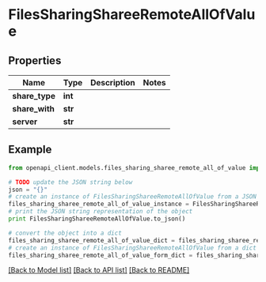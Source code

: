 # FilesSharingShareeRemoteAllOfValue


## Properties
Name | Type | Description | Notes
------------ | ------------- | ------------- | -------------
**share_type** | **int** |  | 
**share_with** | **str** |  | 
**server** | **str** |  | 

## Example

```python
from openapi_client.models.files_sharing_sharee_remote_all_of_value import FilesSharingShareeRemoteAllOfValue

# TODO update the JSON string below
json = "{}"
# create an instance of FilesSharingShareeRemoteAllOfValue from a JSON string
files_sharing_sharee_remote_all_of_value_instance = FilesSharingShareeRemoteAllOfValue.from_json(json)
# print the JSON string representation of the object
print FilesSharingShareeRemoteAllOfValue.to_json()

# convert the object into a dict
files_sharing_sharee_remote_all_of_value_dict = files_sharing_sharee_remote_all_of_value_instance.to_dict()
# create an instance of FilesSharingShareeRemoteAllOfValue from a dict
files_sharing_sharee_remote_all_of_value_form_dict = files_sharing_sharee_remote_all_of_value.from_dict(files_sharing_sharee_remote_all_of_value_dict)
```
[[Back to Model list]](../README.md#documentation-for-models) [[Back to API list]](../README.md#documentation-for-api-endpoints) [[Back to README]](../README.md)


